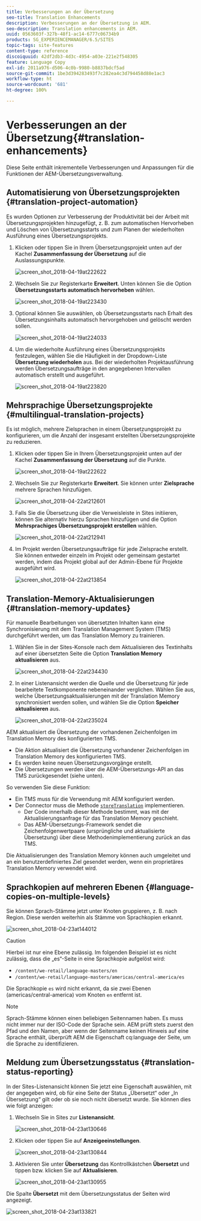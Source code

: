 ```yaml
---
title: Verbesserungen an der Übersetzung
seo-title: Translation Enhancements
description: Verbesserungen an der Übersetzung in AEM.
seo-description: Translation enhancements in AEM.
uuid: 0563603f-327b-48f1-ac14-6777c06734b9
products: SG_EXPERIENCEMANAGER/6.5/SITES
topic-tags: site-features
content-type: reference
discoiquuid: 42df2db3-4d3c-4954-a03e-221e2f548305
feature: Language Copy
exl-id: 2011a976-d506-4c0b-9980-b8837bdcf5ad
source-git-commit: 1be3d394283493f7c282ea4c3d794458d88e1ac3
workflow-type: ht
source-wordcount: '681'
ht-degree: 100%

---
```


# Verbesserungen an der Übersetzung{#translation-enhancements}

Diese Seite enthält inkrementelle Verbesserungen und Anpassungen für die Funktionen der AEM-Übersetzungsverwaltung.

## Automatisierung von Übersetzungsprojekten {#translation-project-automation}

Es wurden Optionen zur Verbesserung der Produktivität bei der Arbeit mit Übersetzungsprojekten hinzugefügt, z. B. zum automatischen Hervorheben und Löschen von Übersetzungsstarts und zum Planen der wiederholten Ausführung eines Übersetzungsprojekts.

1. Klicken oder tippen Sie in Ihrem Übersetzungsprojekt unten auf der Kachel **Zusammenfassung der Übersetzung** auf die Auslassungspunkte.

   ![screen_shot_2018-04-19at222622](assets/screen_shot_2018-04-19at222622.jpg)

1. Wechseln Sie zur Registerkarte **Erweitert**. Unten können Sie die Option **Übersetzungsstarts automatisch hervorheben** wählen.

   ![screen_shot_2018-04-19at223430](assets/screen_shot_2018-04-19at223430.jpg)

1. Optional können Sie auswählen, ob Übersetzungsstarts nach Erhalt des Übersetzungsinhalts automatisch hervorgehoben und gelöscht werden sollen.

   ![screen_shot_2018-04-19at224033](assets/screen_shot_2018-04-19at224033.jpg)

1. Um die wiederholte Ausführung eines Übersetzungsprojekts festzulegen, wählen Sie die Häufigkeit in der Dropdown-Liste **Übersetzung wiederholen** aus. Bei der wiederholten Projektausführung werden Übersetzungsaufträge in den angegebenen Intervallen automatisch erstellt und ausgeführt.

   ![screen_shot_2018-04-19at223820](assets/screen_shot_2018-04-19at223820.jpg)

## Mehrsprachige Übersetzungsprojekte {#multilingual-translation-projects}

Es ist möglich, mehrere Zielsprachen in einem Übersetzungsprojekt zu konfigurieren, um die Anzahl der insgesamt erstellten Übersetzungsprojekte zu reduzieren.

1. Klicken oder tippen Sie in Ihrem Übersetzungsprojekt unten auf der Kachel **Zusammenfassung der Übersetzung** auf die Punkte.

   ![screen_shot_2018-04-19at222622](assets/screen_shot_2018-04-19at222622.jpg)

1. Wechseln Sie zur Registerkarte **Erweitert**. Sie können unter **Zielsprache** mehrere Sprachen hinzufügen.

   ![screen_shot_2018-04-22at212601](assets/screen_shot_2018-04-22at212601.jpg)

1. Falls Sie die Übersetzung über die Verweisleiste in Sites initiieren, können Sie alternativ hierzu Sprachen hinzufügen und die Option **Mehrsprachiges Übersetzungsprojekt erstellen** wählen.

   ![screen_shot_2018-04-22at212941](assets/screen_shot_2018-04-22at212941.jpg)

1. Im Projekt werden Übersetzungsaufträge für jede Zielsprache erstellt. Sie können entweder einzeln im Projekt oder gemeinsam gestartet werden, indem das Projekt global auf der Admin-Ebene für Projekte ausgeführt wird.

   ![screen_shot_2018-04-22at213854](assets/screen_shot_2018-04-22at213854.jpg)

## Translation-Memory-Aktualisierungen {#translation-memory-updates}

Für manuelle Bearbeitungen von übersetzten Inhalten kann eine Synchronisierung mit dem Translation Management System (TMS) durchgeführt werden, um das Translation Memory zu trainieren.

1. Wählen Sie in der Sites-Konsole nach dem Aktualisieren des Textinhalts auf einer übersetzten Seite die Option **Translation Memory aktualisieren** aus.

   ![screen_shot_2018-04-22at234430](assets/screen_shot_2018-04-22at234430.jpg)

1. In einer Listenansicht werden die Quelle und die Übersetzung für jede bearbeitete Textkomponente nebeneinander verglichen. Wählen Sie aus, welche Übersetzungsaktualisierungen mit der Translation Memory synchronisiert werden sollen, und wählen Sie die Option **Speicher aktualisieren** aus.

   ![screen_shot_2018-04-22at235024](assets/screen_shot_2018-04-22at235024.jpg)

AEM aktualisiert die Übersetzung der vorhandenen Zeichenfolgen im Translation Memory des konfigurierten TMS.

* Die Aktion aktualisiert die Übersetzung vorhandener Zeichenfolgen im Translation Memory des konfigurierten TMS.
* Es werden keine neuen Übersetzungsvorgänge erstellt.
* Die Übersetzungen werden über die AEM-Übersetzungs-API an das TMS zurückgesendet (siehe unten).

So verwenden Sie diese Funktion:

* Ein TMS muss für die Verwendung mit AEM konfiguriert werden.
* Der Connector muss die Methode [`storeTranslation`](https://developer.adobe.com/experience-manager/reference-materials/cloud-service/javadoc/com/adobe/granite/translation/api/TranslationService.html) implementieren.
   * Der Code innerhalb dieser Methode bestimmt, was mit der Aktualisierungsanfrage für das Translation Memory geschieht.
   * Das AEM-Übersetzungs-Framework sendet die Zeichenfolgenwertpaare (ursprüngliche und aktualisierte Übersetzung) über diese Methodenimplementierung zurück an das TMS.

Die Aktualisierungen des Translation Memory können auch umgeleitet und an ein benutzerdefiniertes Ziel gesendet werden, wenn ein proprietäres Translation Memory verwendet wird.

## Sprachkopien auf mehreren Ebenen {#language-copies-on-multiple-levels}

Sie können Sprach-Stämme jetzt unter Knoten gruppieren, z. B. nach Region. Diese werden weiterhin als Stämme von Sprachkopien erkannt.

![screen_shot_2018-04-23at144012](assets/screen_shot_2018-04-23at144012.jpg)

>[!CAUTION]
>
>Hierbei ist nur eine Ebene zulässig. Im folgenden Beispiel ist es nicht zulässig, dass die „es“-Seite in eine Sprachkopie aufgelöst wird:
>
>* `/content/we-retail/language-masters/en`
>* `/content/we-retail/language-masters/americas/central-america/es`
>
>Die Sprachkopie `es` wird nicht erkannt, da sie zwei Ebenen (americas/central-america) vom Knoten `en` entfernt ist.

>[!NOTE]
>
>Sprach-Stämme können einen beliebigen Seitennamen haben. Es muss nicht immer nur der ISO-Code der Sprache sein. AEM prüft stets zuerst den Pfad und den Namen, aber wenn der Seitenname keinen Hinweis auf eine Sprache enthält, überprüft AEM die Eigenschaft cq:language der Seite, um die Sprache zu identifizieren.

## Meldung zum Übersetzungsstatus {#translation-status-reporting}

In der Sites-Listenansicht können Sie jetzt eine Eigenschaft auswählen, mit der angegeben wird, ob für eine Seite der Status „Übersetzt“ oder „In Übersetzung“ gilt oder ob sie noch nicht übersetzt wurde. Sie können dies wie folgt anzeigen:

1. Wechseln Sie in Sites zur **Listenansicht**.

   ![screen_shot_2018-04-23at130646](assets/screen_shot_2018-04-23at130646.jpg)

1. Klicken oder tippen Sie auf **Anzeigeeinstellungen**.

   ![screen_shot_2018-04-23at130844](assets/screen_shot_2018-04-23at130844.jpg)

1. Aktivieren Sie unter **Übersetzung** das Kontrollkästchen **Übersetzt** und tippen bzw. klicken Sie auf **Aktualisieren**.

   ![screen_shot_2018-04-23at130955](assets/screen_shot_2018-04-23at130955.jpg)

Die Spalte **Übersetzt** mit dem Übersetzungsstatus der Seiten wird angezeigt.

![screen_shot_2018-04-23at133821](assets/screen_shot_2018-04-23at133821.jpg)
